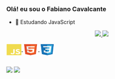 ### Olá! eu sou o Fabiano Cavalcante

- 🌱 Estudando JavaScript

<div align="center">
  <a href="https://github.com/FCSdev-18">
  <img height="180em" src="https://github-readme-stats.vercel.app/api?username=FCSdev-18&show_icons=true&theme=dracula&include_all_commits=true&count_private=true"/>
  <img height="180em" src="https://github-readme-stats.vercel.app/api/top-langs/?username=FCSdev-18&layout=compact&langs_count=7&theme=dracula"/>
</div>
<div style="display: inline_block"><br>
  <img align="center" alt="FCS-Js" height="30" width="40" src="https://raw.githubusercontent.com/devicons/devicon/master/icons/javascript/javascript-plain.svg">
  <img align="center" alt="FCS-HTML" height="30" width="40" src="https://raw.githubusercontent.com/devicons/devicon/master/icons/html5/html5-original.svg">
  <img align="center" alt="FCS-CSS" height="30" width="40" src="https://raw.githubusercontent.com/devicons/devicon/master/icons/css3/css3-original.svg">
 </div>
  
  ##
  
  <div>
  <a href = "mailto:7fabiano.silva@gmail.com"><img src="https://img.shields.io/badge/-Gmail-%23333?style=for-the-badge&logo=gmail&logoColor=white" target="_blank"></a>
  <a href="https://www.linkedin.com/in/fabiano-cavalcante-99811221a" target="_blank"><img src="https://img.shields.io/badge/-LinkedIn-%230077B5?style=for-the-badge&logo=linkedin&logoColor=white" target="_blank"></a>
  </div>
